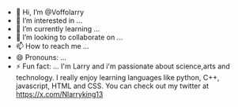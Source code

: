 - 👋 Hi, I’m @Voffolarry
- 👀 I’m interested in ...
- 🌱 I’m currently learning ...
- 💞️ I’m looking to collaborate on ...
- 📫 How to reach me ...
- 😄 Pronouns: ...
- ⚡ Fun fact: ...
  I'm Larry and i'm passionate about science,arts and technology. I really enjoy learning languages like python, C++, javascript, HTML and CSS.
  You can check out my twitter at https://x.com/Nlarryking13 
<!---
Voffolarry/Voffolarry is a ✨ special ✨ repository because its `README.md` (this file) appears on your GitHub profile.
You can click the Preview link to take a look at your changes.
--->
